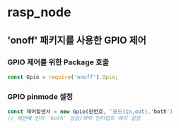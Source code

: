 # rasp_node

## 'onoff' 패키지를 사용한 GPIO 제어

### GPIO 제어를 위한 Package 호출
```js
const Gpio = require('onoff').Gpio;
```
### GPIO pinmode 설정
```js
const 제어할센서 = new Gpio(핀번호, '모드(in,out),'both')
// 세번쨰 인자 'both' 상승/하락 인터럽트 에지 설정
```
